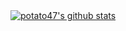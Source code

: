 <a href="https://github.com/potato47/">
  <img align="center" src="https://github-readme-stats.anuraghazra1.vercel.app/api?username=potato47&show_icons=true&include_all_commits=true&theme=radical" alt="potato47's github stats" />
</a>

<!--
**potato47/potato47** is a ✨ _special_ ✨ repository because its `README.md` (this file) appears on your GitHub profile.

Here are some ideas to get you started:

- 🔭 I’m currently working on ...
- 🌱 I’m currently learning ...
- 👯 I’m looking to collaborate on ...
- 🤔 I’m looking for help with ...
- 💬 Ask me about ...
- 📫 How to reach me: ...
- 😄 Pronouns: ...
- ⚡ Fun fact: ...
-->

